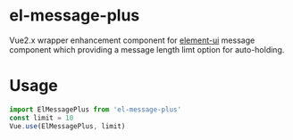 # el-message-plus

 Vue2.x wrapper enhancement component for [element-ui](https://www.npmjs.com/package/element-ui) message component which providing a message length limt option for auto-holding.

# Usage

```js
import ElMessagePlus from 'el-message-plus'
const limit = 10
Vue.use(ElMessagePlus, limit)
```